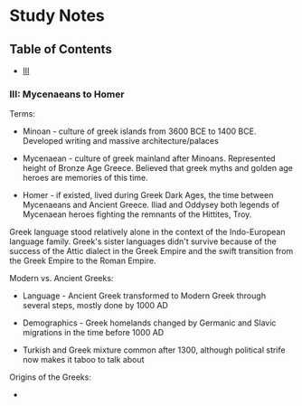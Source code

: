 # Study Notes

## Table of Contents

- [III](#iii-mycenaeans-to-homer)

### III: Mycenaeans to Homer

Terms:

- Minoan - culture of greek islands from 3600 BCE to 1400 BCE. Developed writing and massive architecture/palaces

- Mycenaean - culture of greek mainland after Minoans. Represented height of Bronze Age Greece. Believed that greek myths and golden age heroes are memories of this time.

- Homer - if existed, lived during Greek Dark Ages, the time between Mycenaeans and Ancient Greece. Iliad and Oddysey both legends of Mycenaean heroes fighting the remnants of the Hittites, Troy.

Greek language stood relatively alone in the context of the Indo-European language family. Greek's sister languages didn't survive because of the success of the Attic dialect in the Greek Empire and the swift transition from the Greek Empire to the Roman Empire. 

Modern vs. Ancient Greeks:

- Language - Ancient Greek transformed to Modern Greek through several steps, mostly done by 1000 AD

- Demographics - Greek homelands changed by Germanic and Slavic migrations in the time before 1000 AD

- Turkish and Greek mixture common after 1300, although political strife now makes it taboo to talk about

Origins of the Greeks:

- 
